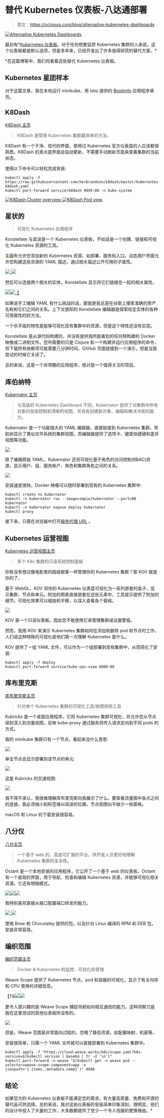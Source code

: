 # 替代 Kubernetes 仪表板-八达通部署

> 原文：<https://octopus.com/blog/alternative-kubernetes-dashboards>

[![Alternative Kubernetes Dashboards](img/70d07a1b31081a28467fc8cf1b26ffa9.png)](#)

最初有*[Kubernetes 仪表板](https://github.com/kubernetes/dashboard)。对于任何想要监控 Kubernetes 集群的人来说，这个仪表板都是默认选项，但是多年来，已经开发出了许多值得研究的替代方案。*

 *在这篇博客中，我们将看看这些替代 Kubernetes 仪表板。

## Kubernetes 星团样本

对于这篇文章，我在本地运行 minikube，用 Istio 提供的 [Bookinfo](https://istio.io/docs/examples/bookinfo/) 应用程序填充。

## K8Dash

[K8Dash 主页](https://github.com/herbrandson/k8dash)

> K8Dash 是管理 Kubernetes 集群最简单的方法。

K8Dash 有一个干净、现代的界面，使用过 Kubernetes 官方仪表盘的人应该都很熟悉。K8Dash 的卖点是界面会自动更新，不需要手动刷新页面来查看集群的当前状态。

使用以下命令可以轻松完成安装:

```
kubectl apply -f https://raw.githubusercontent.com/herbrandson/k8dash/master/kubernetes-k8dash.yaml
kubectl port-forward service/k8dash 9999:80 -n kube-system 
```

[![K8Dash Cluster overview](img/bc77bb5a2a5b182144e126ef2993b1e0.png) ](#) [ ![K8Dash Pod view](img/1551abae52c9a80e1e7d713b825c5448.png)](#)

## 星状的

> 可视化 Kubernetes 应用程序

Konstellate 与其说是一个 Kubernetes 仪表板，不如说是一个创建、链接和可视化 Kubernetes 资源的工具。

主画布允许您添加新的 Kubernetes 资源，如部署、服务和入口。动态用户界面允许您构建这些资源的 YAML 描述，通过相关描述公开可用的子属性。

[![](img/3f2df56f9e0662bd28bf7018befaa7ce.png) ](#) [ ![](img/2aafc58b7f9b880860145954201cf5b1.png)](#)

然后可以连接两个相关的实体，Konstellate 显示将它们链接在一起的相关属性。

[![](img/ccb255f1a9d82b6e9f9526bdef0fe01b.png)](#)[![](img/7fb50052196f338a29f0fd534020fdec.png)【](#)

如果说手工编辑 YAML 有什么挑战的话，那就是我总是在谷歌上搜索准确的房产名称和它们之间的关系。上下文感知的 Konstellate 编辑器是探索给定实体的各种可用属性的好方法。

一个杀手级的特性是能够可视化现有集群中的资源，但是这个特性还没有实现。

Konstellate 是从源代码构建的，并没有提供我所能看到的任何预构建的 Docker 映像或二进制文件。您所需要的只是 Clojure 和一个构建并运行应用程序的命令，但下载所有依赖项可能需要几分钟时间。GitHub 页面链接到一个演示，但是当我尝试的时候它关闭了。

总的来说，这是一个非常酷的应用程序，绝对是一个值得关注的项目。

## 库伯纳特

[Kubernator 主页](https://github.com/smpio/kubernator)

> 与高级的 Kubernetes Dashboard 不同，Kubernator 提供了对集群中所有对象的低级控制和清晰的视图，并具有创建新对象、编辑和解决冲突的能力。

Kubernator 是一个功能强大的 YAML 编辑器，直接链接到 Kubernetes 集群。导航树显示了类似文件系统的集群视图，而编辑器提供了选项卡、键盘快捷键和差异视图等功能。

[![](img/51bf4d6d5b11574093d4b624e25b9477.png)](#)

除了编辑原始 YAML，Kubernator 还将可视化基于角色的访问控制(RBAC)资源，显示用户、组、服务帐户、角色和集群角色之间的关系。

[![](img/4f888b828de9e361edc08cee8e1c83a5.png)](#)

安装速度很快，Docker 映像可以随时部署到现有的 Kubernetes 集群中:

```
kubectl create ns kubernator
kubectl -n kubernator run --image=smpio/kubernator --port=80 kubernator
kubectl -n kubernator expose deploy kubernator
kubectl proxy 
```

接下来，只需在浏览器中打开[服务代理 URL](http://localhost:8001/api/v1/namespaces/kubernator/services/kubernator/proxy/) 。

## Kubernetes 运营视图

[Kubernetes 运营视图主页](https://github.com/hjacobs/kube-ops-view)

> 多个 K8s 集群的只读系统控制面板

你有没有想过像电影里的超级极客一样管理你的 Kubernetes 集群？那 KOV 就是你的了。

基于 WebGL，KOV 将你的 Kubernetes 仪表盘可视化为一系列嵌套的盒子，显示集群、节点和单元。附加的图表直接嵌套在这些元素中，工具提示提供了附加的细节。可视化效果可以缩放和平移，以深入查看各个窗格。

[![](img/32013209a1215aaa20c9cfd1890f1fe1.png)](#)

KOV 是一个只读仪表板，因此您不能使用它来管理集群或设置警报。

然而，我用 KOV 来演示 Kubernetes 集群如何在添加和删除 pod 和节点时工作，人们说这种特殊的可视化是他们第一次理解 Kubernetes 是什么。

KOV 提供了一组 YAML 文件，可以作为一个组部署到现有集群中，从而简化了安装:

```
kubectl apply -f deploy
kubectl port-forward service/kube-ops-view 8080:80 
```

## 库布里克斯

[库布里克斯主页](https://kubricks.io/)

> 针对单个 Kubernetes 集群的可视化工具/故障排除工具

Kubricks 是一个桌面应用程序，它将 Kubernetes 集群可视化，并允许您从节点级别深入到流量视图，反映 kube-proxy 通过服务将传入请求定向到不同 pods 的方式。

我的 minikube 集群只有一个节点，看起来没什么意思:

[![](img/d3848b1cb1db6cb057880a7f4bf722ba.png)](#)

单击节点会显示部署到该节点的单元:

[![](img/df73a1da246b6c775829cb27d9850f34.png)](#)

这是 Kubricks 的交通视图:

[![](img/786ee8dc4c2bc741dc25a6856fb82af1.png)](#)

我不得不承认，我很难理解库布里克斯向我展示了什么。要查看流量图中各点之间的连接，我必须缩小到标签难以阅读的位置，节点视图似乎缺少一些窗格。

macOS 和 Linux 的下载安装很容易。

## 八分仪

[八分主页](https://github.com/vmware-tanzu/octant)

> 一个基于 web 的、高度可扩展的平台，供开发人员更好地理解 Kubernetes 集群的复杂性。

Octant 是一个本地安装的应用程序，它公开了一个基于 web 的仪表板。Octant 有一个直观的界面，用于导航、检查和编辑 Kubernetes 资源，并能够可视化相关资源。它还有明暗模式。

[![](img/127ff65279bba09a8a84511b5fe32d51.png)](#)[![](img/3857b69973f22402c7f4ae4a9d688a4e.png)](#)[![](img/dbfec887d91e499196690283f89e501e.png)](#)

我特别喜欢直接从接口配置端口转发的能力。

[![](img/7be7fd75cd7734d44ea9ca50bacf6c47.png) ](#) [ ![](img/9ee808661997c5a60663fcbc385c504e.png)](#)

使用 Brew 和 Chocolatey 提供的包，以及针对 Linux 编译的 RPM 和 DEB 包，安装非常容易。

## 编织范围

[编织范围主页](https://github.com/weaveworks/scope)

> Docker & Kubernetes 的监控、可视化和管理

Weave Scope 提供了 Kubernetes 节点、pod 和容器的可视化，显示了有关内存和 CPU 使用的详细信息。

【T8![](img/b355c5c24a75dcef244914245f7e7c72.png)[![](img/0b06f1525e1a69250e221a09c90c8a92.png)](#)

更令人感兴趣的是 Weave Scope 捕捉吊舱如何相互通信的能力。这种洞察力是我在这里测试的其他仪表板所没有的。

[![](img/31fb5de13440f49be9de366ba0e27e60.png)](#)

但是，Weave 范围是非常面向过程的，忽略了静态资源，如配置映射、机密等。

安装很简单，只需一个 YAML 文件就可以直接部署到 Kubernetes 集群中。

```
kubectl apply -f "https://cloud.weave.works/k8s/scope.yaml?k8s-version=$(kubectl version | base64 | tr -d '\n')"
kubectl port-forward -n weave "$(kubectl get -n weave pod --selector=weave-scope-component=app -o jsonpath='{.items..metadata.name}')" 4040 
```

## 结论

如果官方的 Kubernetes 仪表板不能满足您的需求，有大量高质量、免费和开源的替代品可供选择。总的来说，我对这些仪表板的安装简单印象深刻，很明显，他们的设计中投入了大量的工作，大多数都提供了至少一个令人信服的更换理由。*